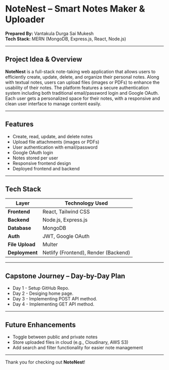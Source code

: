 # NoteNest – Smart Notes Maker & Uploader

**Prepared By:** Vantakula Durga Sai Mukesh  
**Tech Stack:** MERN (MongoDB, Express.js, React, Node.js)

---

##  Project Idea & Overview

**NoteNest** is a full-stack note-taking web application that allows users to efficiently create, update, delete, and organize their personal notes. Along with textual notes, users can upload files (images or PDFs) to enhance the usability of their notes. The platform features a secure authentication system including both traditional email/password login and Google OAuth. Each user gets a personalized space for their notes, with a responsive and clean user interface to manage content easily.

---

##  Features

-  Create, read, update, and delete notes  
-  Upload file attachments (images or PDFs)  
-  User authentication with email/password  
-  Google OAuth login  
-  Notes stored per user  
-  Responsive frontend design  
-  Deployed frontend and backend  

---

##  Tech Stack

| Layer           | Technology Used                      |
|-----------------|--------------------------------------|
| **Frontend**    | React, Tailwind CSS                  |
| **Backend**     | Node.js, Express.js                  |
| **Database**    | MongoDB                              |
| **Auth**        | JWT, Google OAuth                    |
| **File Upload** | Multer                               |
| **Deployment**  | Netlify (Frontend), Render (Backend) |

---

##  Capstone Journey – Day-by-Day Plan

- Day 1 - Setup GitHub Repo.
- Day 2 - Desiging home page.
- Day 3 - Implementing POST API method.
- Day 4 - Implementing GET API method.

---

##  Future Enhancements

-  Toggle between public and private notes  
-  Store uploaded files in cloud (e.g., Cloudinary, AWS S3)  
-  Add search and filter functionality for easier note management  

---

Thank you for checking out **NoteNest**!

